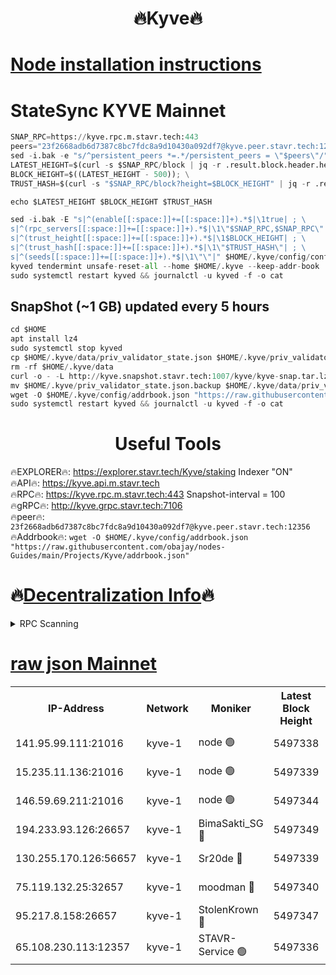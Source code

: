 <h1 align="center"> 🔥Kyve🔥</h1>

[Node installation instructions](https://github.com/obajay/nodes-Guides/tree/main/Projects/Kyve)
=
# StateSync KYVE Mainnet
```python
SNAP_RPC=https://kyve.rpc.m.stavr.tech:443
peers="23f2668adb6d7387c8bc7fdc8a9d10430a092df7@kyve.peer.stavr.tech:12356"
sed -i.bak -e "s/^persistent_peers *=.*/persistent_peers = \"$peers\"/" $HOME/.kyve/config/config.toml
LATEST_HEIGHT=$(curl -s $SNAP_RPC/block | jq -r .result.block.header.height); \
BLOCK_HEIGHT=$((LATEST_HEIGHT - 500)); \
TRUST_HASH=$(curl -s "$SNAP_RPC/block?height=$BLOCK_HEIGHT" | jq -r .result.block_id.hash)

echo $LATEST_HEIGHT $BLOCK_HEIGHT $TRUST_HASH

sed -i.bak -E "s|^(enable[[:space:]]+=[[:space:]]+).*$|\1true| ; \
s|^(rpc_servers[[:space:]]+=[[:space:]]+).*$|\1\"$SNAP_RPC,$SNAP_RPC\"| ; \
s|^(trust_height[[:space:]]+=[[:space:]]+).*$|\1$BLOCK_HEIGHT| ; \
s|^(trust_hash[[:space:]]+=[[:space:]]+).*$|\1\"$TRUST_HASH\"| ; \
s|^(seeds[[:space:]]+=[[:space:]]+).*$|\1\"\"|" $HOME/.kyve/config/config.toml
kyved tendermint unsafe-reset-all --home $HOME/.kyve --keep-addr-book
sudo systemctl restart kyved && journalctl -u kyved -f -o cat
```

## SnapShot (~1 GB) updated every 5 hours
```python
cd $HOME
apt install lz4
sudo systemctl stop kyved
cp $HOME/.kyve/data/priv_validator_state.json $HOME/.kyve/priv_validator_state.json.backup
rm -rf $HOME/.kyve/data
curl -o - -L http://kyve.snapshot.stavr.tech:1007/kyve/kyve-snap.tar.lz4 | lz4 -c -d - | tar -x -C $HOME/.kyve --strip-components 2
mv $HOME/.kyve/priv_validator_state.json.backup $HOME/.kyve/data/priv_validator_state.json
wget -O $HOME/.kyve/config/addrbook.json "https://raw.githubusercontent.com/obajay/nodes-Guides/main/Projects/Kyve/addrbook.json"
sudo systemctl restart kyved && journalctl -u kyved -f -o cat
```

<h1 align="center"> Useful Tools</h1>

🔥EXPLORER🔥:     https://explorer.stavr.tech/Kyve/staking        Indexer "ON" \
🔥API🔥: 			 		https://kyve.api.m.stavr.tech \
🔥RPC🔥:          https://kyve.rpc.m.stavr.tech:443	              Snapshot-interval = 100 \
🔥gRPC🔥:         http://kyve.grpc.stavr.tech:7106 \
🔥peer🔥:					`23f2668adb6d7387c8bc7fdc8a9d10430a092df7@kyve.peer.stavr.tech:12356` \
🔥Addrbook🔥:    ```wget -O $HOME/.kyve/config/addrbook.json "https://raw.githubusercontent.com/obajay/nodes-Guides/main/Projects/Kyve/addrbook.json"```

🔥[Decentralization Info](https://github.com/obajay/StateSync-snapshots/tree/main/Projects/Kyve/Decentralization)🔥
=

<details>
<summary>RPC Scanning</summary>

<h2 align="center"> We scan nodes in real time every 4 hours. And we provide the final result of RPC endpoints.
We cannot influence the operation of these nodes in any way. </h2>


```python
If Voting Power is higher than 0 --> then the Node is a validator of the network and may be subject to attack and be a potential threat to the chain.
```
```python
We marked such validators with a red symbol
```

</details>

[raw json Mainnet](https://rpc-check.kyvem.stavr.tech/kyvem/rpc-kyvem-result.json)
=



<table><tr><th>IP-Address</th><th>Network</th><th>Moniker</th><th>Latest Block Height</th><th>Earliest Block Height</th><th>Catching Up</th><th>Tx Index</th><th>Voting Power</th><th>Scan Time</th></tr><tr><td>141.95.99.111:21016</td><td>kyve-1</td><td>node 🟢</td><td>5497338</td><td>1</td><td>False</td><td>off</td><td>0</td><td>2024-03-24T07:34:05.305625886UTC</td></tr><tr><td>15.235.11.136:21016</td><td>kyve-1</td><td>node 🟢</td><td>5497339</td><td>1</td><td>False</td><td>off</td><td>0</td><td>2024-03-24T07:34:16.120523758UTC</td></tr><tr><td>146.59.69.211:21016</td><td>kyve-1</td><td>node 🟢</td><td>5497344</td><td>1</td><td>False</td><td>off</td><td>0</td><td>2024-03-24T07:34:41.712196461UTC</td></tr><tr><td>194.233.93.126:26657</td><td>kyve-1</td><td>BimaSakti_SG 🔴</td><td>5497349</td><td>2646001</td><td>False</td><td>off</td><td>651</td><td>2024-03-24T07:35:11.595007473UTC</td></tr><tr><td>130.255.170.126:56657</td><td>kyve-1</td><td>Sr20de 🔴</td><td>5497339</td><td>5217201</td><td>False</td><td>off</td><td>6003</td><td>2024-03-24T07:34:16.545479739UTC</td></tr><tr><td>75.119.132.25:32657</td><td>kyve-1</td><td>moodman 🔴</td><td>5497340</td><td>5397340</td><td>False</td><td>off</td><td>6865</td><td>2024-03-24T07:34:21.016189244UTC</td></tr><tr><td>95.217.8.158:26657</td><td>kyve-1</td><td>StolenKrown 🔴</td><td>5497347</td><td>5430801</td><td>False</td><td>on</td><td>2499</td><td>2024-03-24T07:35:02.489555495UTC</td></tr><tr><td>65.108.230.113:12357</td><td>kyve-1</td><td>STAVR-Service 🟢</td><td>5497336</td><td>5495001</td><td>False</td><td>on</td><td>0</td><td>2024-03-24T07:33:58.966949386UTC</td></tr></table>
